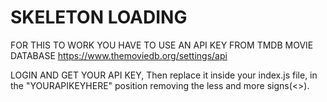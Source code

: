 # SKELETON LOADING

FOR THIS TO WORK YOU HAVE TO USE AN API KEY FROM TMDB MOVIE DATABASE
https://www.themoviedb.org/settings/api

LOGIN AND GET YOUR API KEY, Then replace it inside your index.js file,
in the "YOURAPIKEYHERE" position removing the less and more signs(<>).
